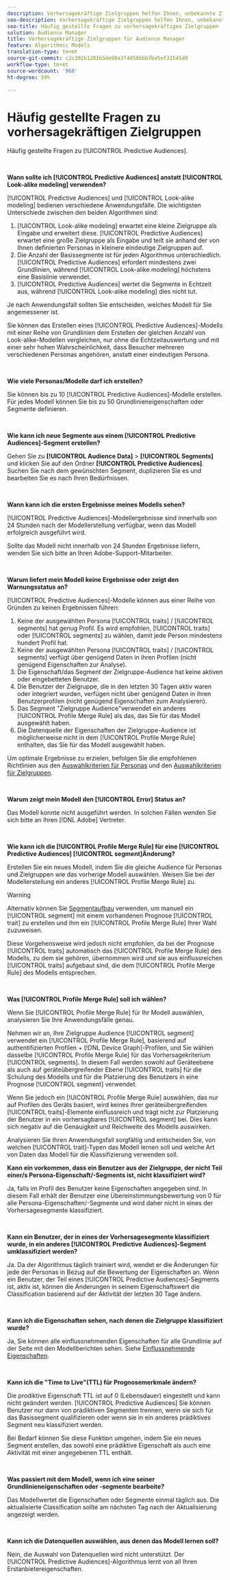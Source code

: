 ```yaml
---
description: Vorhersagekräftige Zielgruppen helfen Ihnen, unbekannte Zielgruppen mithilfe von Datenwissenschaft in Echtzeit in eindeutige Personas zu klassifizieren.
seo-description: Vorhersagekräftige Zielgruppen helfen Ihnen, unbekannte Zielgruppen mithilfe von Datenwissenschaft in Echtzeit in eindeutige Personas zu klassifizieren.
seo-title: Häufig gestellte Fragen zu vorhersagekräftigen Zielgruppen
solution: Audience Manager
title: Vorhersagekräftige Zielgruppen für Audience Manager
feature: Algorithmic Models
translation-type: tm+mt
source-git-commit: c2c392b1201b5de08a3f4d58bbb7be5ef31545d0
workflow-type: tm+mt
source-wordcount: '968'
ht-degree: 59%

---
```



# Häufig gestellte Fragen zu vorhersagekräftigen Zielgruppen

Häufig gestellte Fragen zu [!UICONTROL Predictive Audiences].

 

**Wann sollte ich [!UICONTROL Predictive Audiences] anstatt [!UICONTROL Look-alike modeling] verwenden?**

[!UICONTROL Predictive Audiences] und [!UICONTROL Look-alike modeling] bedienen verschiedene Anwendungsfälle. Die wichtigsten Unterschiede zwischen den beiden Algorithmen sind:

1. [!UICONTROL Look-alike modeling] erwartet eine kleine Zielgruppe als Eingabe und erweitert diese. [!UICONTROL Predictive Audiences] erwartet eine große Zielgruppe als Eingabe und teilt sie anhand der von Ihnen definierten Personas in kleinere eindeutige Zielgruppen auf.
1. Die Anzahl der Basissegmente ist für jeden Algorithmus unterschiedlich. [!UICONTROL Predictive Audiences] erfordert mindestens zwei Grundlinien, während [!UICONTROL Look-alike modeling] höchstens eine Basislinie verwendet.
1. [!UICONTROL Predictive Audiences] wertet die Segmente in Echtzeit aus, während [!UICONTROL Look-alike modeling] dies nicht tut.

Je nach Anwendungsfall sollten Sie entscheiden, welches Modell für Sie angemessener ist.

Sie können das Erstellen eines [!UICONTROL Predictive Audiences]-Modells mit einer Reihe von Grundlinien dem Erstellen der gleichen Anzahl von Look-alike-Modellen vergleichen, nur ohne die Echtzeitauswertung und mit einer sehr hohen Wahrscheinlichkeit, dass Besucher mehreren verschiedenen Personas angehören, anstatt einer eindeutigen Persona.

 

**Wie viele Personas/Modelle darf ich erstellen?**

Sie können bis zu 10 [!UICONTROL Predictive Audiences]-Modelle erstellen. Für jedes Modell können Sie bis zu 50 Grundlinieneigenschaften oder Segmente definieren.

 

**Wie kann ich neue Segmente aus einem [!UICONTROL Predictive Audiences]-Segment erstellen?**

Gehen Sie zu **[!UICONTROL Audience Data]** > **[!UICONTROL Segments]** und klicken Sie auf den Ordner **[!UICONTROL Predictive Audiences]**. Suchen Sie nach dem gewünschten Segment, duplizieren Sie es und bearbeiten Sie es nach Ihren Bedürfnissen.

 

**Wann kann ich die ersten Ergebnisse meines Modells sehen?**

[!UICONTROL Predictive Audiences]-Modellergebnisse sind innerhalb von 24 Stunden nach der Modellerstellung verfügbar, wenn das Modell erfolgreich ausgeführt wird.

Sollte das Modell nicht innerhalb von 24 Stunden Ergebnisse liefern, wenden Sie sich bitte an Ihren Adobe-Support-Mitarbeiter.

 

**Warum liefert mein Modell keine Ergebnisse oder zeigt den Warnungsstatus an?**

[!UICONTROL Predictive Audiences]-Modelle können aus einer Reihe von Gründen zu keinen Ergebnissen führen:

1. Keine der ausgewählten Persona [!UICONTROL traits] / [!UICONTROL segments] hat genug Profil. Es wird empfohlen, [!UICONTROL traits] oder [!UICONTROL segments] zu wählen, damit jede Person mindestens hundert Profil hat.
1. Keine der ausgewählten Persona [!UICONTROL traits] / [!UICONTROL segments] verfügt über genügend Daten in ihren Profilen (nicht genügend Eigenschaften zur Analyse).
1. Die Eigenschaft/das Segment der Zielgruppe-Audience hat keine aktiven oder eingebetteten Benutzer.
1. Die Benutzer der Zielgruppe, die in den letzten 30 Tagen aktiv waren oder integriert wurden, verfügen nicht über genügend Daten in ihren Benutzerprofilen (nicht genügend Eigenschaften zum Analysieren).
1. Das Segment &quot;Zielgruppe Audience&quot;verwendet ein anderes [!UICONTROL Profile Merge Rule] als das, das Sie für das Modell ausgewählt haben.
1. Die Datenquelle der Eigenschaften der Zielgruppe-Audience ist möglicherweise nicht in dem [!UICONTROL Profile Merge Rule] enthalten, das Sie für das Modell ausgewählt haben.

Um optimale Ergebnisse zu erzielen, befolgen Sie die empfohlenen Richtlinien aus den [Auswahlkriterien für Personas](../features/algorithmic-models/predictive-audiences.md#selection-personas) und den [Auswahlkriterien für Zielgruppen](../features/algorithmic-models/predictive-audiences.md#selection-audience).

 

**Warum zeigt mein Modell den  [!UICONTROL Error] Status an?**

Das Modell konnte nicht ausgeführt werden. In solchen Fällen wenden Sie sich bitte an Ihren [!DNL Adobe] Vertreter.

 

**Wie kann ich die  [!UICONTROL Profile Merge Rule] für eine  [!UICONTROL Predictive Audiences] [!UICONTROL segment]Änderung?**

Erstellen Sie ein neues Modell, indem Sie die gleiche Audience für Personas und Zielgruppen wie das vorherige Modell auswählen. Weisen Sie bei der Modellerstellung ein anderes [!UICONTROL Profile Merge Rule] zu.

>[!WARNING]
> Alternativ können Sie [Segmentaufbau](../features/segments/segment-builder.md) verwenden, um manuell ein [!UICONTROL segment] mit einem vorhandenen Prognose [!UICONTROL trait] zu erstellen und ihm ein [!UICONTROL Profile Merge Rule] Ihrer Wahl zuzuweisen.
> 
> Diese Vorgehensweise wird jedoch nicht empfohlen, da bei der Prognose [!UICONTROL traits] automatisch das [!UICONTROL Profile Merge Rule] des Modells, zu dem sie gehören, übernommen wird und sie aus einflussreichen [!UICONTROL traits] aufgebaut sind, die dem [!UICONTROL Profile Merge Rule] des Modells entsprechen.

 

**Was  [!UICONTROL Profile Merge Rule] soll ich wählen?**

Wenn Sie [!UICONTROL Profile Merge Rule] für Ihr Modell auswählen, analysieren Sie Ihre Anwendungsfälle genau.

Nehmen wir an, Ihre Zielgruppe Audience [!UICONTROL segment] verwendet ein [!UICONTROL Profile Merge Rule], basierend auf authentifizierten Profilen + [!DNL Device Graph]-Profilen, und Sie wählen dasselbe [!UICONTROL Profile Merge Rule] für das Vorhersagekriterium [!UICONTROL segments]. In diesem Fall werden sowohl auf Geräteebene als auch auf geräteübergreifender Ebene [!UICONTROL traits] für die Schulung des Modells und für die Platzierung des Benutzers in eine Prognose [!UICONTROL segment] verwendet.

Wenn Sie jedoch ein [!UICONTROL Profile Merge Rule] auswählen, das nur auf Profilen des Geräts basiert, wird keines Ihrer geräteübergreifenden [!UICONTROL traits]-Elemente einflussreich und trägt nicht zur Platzierung der Benutzer in ein vorhersagbares [!UICONTROL segment] bei. Dies kann sich negativ auf die Genauigkeit und Reichweite des Modells auswirken.

Analysieren Sie Ihren Anwendungsfall sorgfältig und entscheiden Sie, von welchen [!UICONTROL trait]-Typen das Modell lernen soll und welche Art von Daten das Modell für die Klassifizierung verwenden soll.

**Kann ein vorkommen, dass ein Benutzer aus der Zielgruppe, der nicht Teil einer/s Persona-Eigenschaft/-Segments ist, nicht klassifiziert wird?**

Ja, falls im Profil des Benutzer keine Eigenschaften angegeben sind. In diesem Fall erhält der Benutzer eine Übereinstimmungsbewertung von 0 für alle Persona-Eigenschaften/-Segmente und wird daher nicht in eines der Vorhersagesegmente klassifiziert.

 

**Kann ein Benutzer, der in eines der Vorhersagesegmente klassifiziert wurde, in ein anderes [!UICONTROL Predictive Audiences]-Segment umklassifiziert werden?**

Ja. Da der Algorithmus täglich trainiert wird, wendet er die Änderungen für jede der Personas in Bezug auf die Bewertung der Eigenschaften an. Wenn ein Benutzer, der Teil eines [!UICONTROL Predictive Audiences]-Segments ist, aktiv ist, können die Änderungen in seinem Eigenschaftswert die Classification basierend auf der Aktivität der letzten 30 Tage ändern.

 

**Kann ich die Eigenschaften sehen, nach denen die Zielgruppe klassifiziert wurde?**

Ja, Sie können alle einflussnehmenden Eigenschaften für alle Grundlinie auf der Seite mit den Modellberichten sehen. Siehe [Einflussnehmende Eigenschaften](../features/algorithmic-models/predictive-audiences-reporting.md#influential-traits).

 

**Kann ich die &quot;Time to Live&quot;(TTL) für Prognosemerkmale ändern?**

Die prodiktive Eigenschaft TTL ist auf 0 (Lebensdauer) eingestellt und kann nicht geändert werden. [!UICONTROL Predictive Audiences] Sie können Benutzer nur dann von prädiktiven Segmenten trennen, wenn sie sich für das Basissegment qualifizieren oder wenn sie in ein anderes prädiktives Segment neu klassifiziert werden.

Bei Bedarf können Sie diese Funktion umgehen, indem Sie ein neues Segment erstellen, das sowohl eine prädiktive Eigenschaft als auch eine Aktivität mit einer angegebenen TTL enthält.

 


**Was passiert mit dem Modell, wenn ich eine seiner Grundlinieneigenschaften oder -segmente bearbeite?**

Das Modellwertet die Eigenschaften oder Segmente einmal täglich aus. Die aktualisierte Classification sollte am nächsten Tag nach der Aktualisierung angezeigt werden.

 

**Kann ich die Datenquellen auswählen, aus denen das Modell lernen soll?**

Nein, die Auswahl von Datenquellen wird nicht unterstützt. Der [!UICONTROL Predictive Audiences]-Algorithmus lernt von all Ihren Erstanbietereigenschaften.